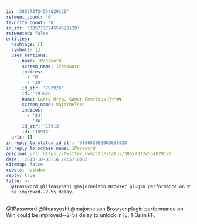 ```yaml
---
id: '385773724554629120'
retweet_count: '0'
favorite_count: '0'
id_str: '385773724554629120'
retweeted: false
entities:
  hashtags: []
  symbols: []
  user_mentions:
    - name: 1Password
      screen_name: 1Password
      indices:
        - '0'
        - '10'
      id_str: '793926'
      id: '793926'
    - name: Larry Hryb, Gamer Emeritus 📱⌨️🖱️🎮
      screen_name: majornelson
      indices:
        - '24'
        - '36'
      id_str: '15913'
      id: '15913'
  urls: []
in_reply_to_status_id_str: '385652882063638528'
in_reply_to_screen_name: 1Password
original_url: https://twitter.com/jth/status/385773724554629120
date: '2013-10-03T14:29:57.000Z'
sitemap: false
robots: noindex
reply: true
title: >-
  @1Password @lifeasyoshi @majornelson Browser plugin performance on Win could
  be improved--2-5s delay…
---
```


@1Password @lifeasyoshi @majornelson Browser plugin performance on Win could be improved--2-5s delay to unlock in IE, 1-3s in FF.